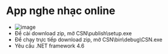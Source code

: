 
# App nghe nhạc online
* ![image](https://user-images.githubusercontent.com/33534455/52616143-0db8d800-2eca-11e9-9337-608920586cf0.png)
* Để cài download zip, mở CSN\publish\setup.exe
* Để chạy trực tiếp download zip, mở CSN\bin\debug\CSN.exe
* Yêu cầu .NET framework 4.6
